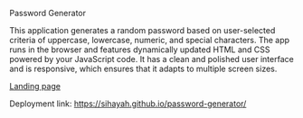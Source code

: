 Password Generator


This application generates a random password based on user-selected criteria of uppercase, lowercase, numeric, and special characters. The app runs in the browser and features dynamically updated HTML and CSS powered by your JavaScript code. It has a clean and polished user interface and is responsive, which ensures that it adapts to multiple screen sizes.

[Landing page](password-generator-landing.png)

Deployment link: https://sihayah.github.io/password-generator/